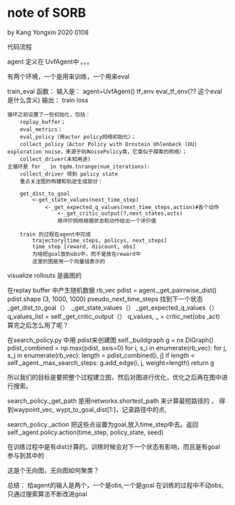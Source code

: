 # note of SORB
by Kang Yongxin 2020 0108


代码流程

agent 定义在 UvfAgent中 。。。

有两个环境，一个是用来训练，一个用来eval 


train_eval 函数：
    输入是： agent=UvfAgent()
            tf_env
            eval_tf_env(?? 这个eval是什么含义)
    输出： train loss

    循环之前设置了一些初始化，包括：
        replay_buffer；
        eval_metrics；
        eval_policy（用actor policy网络初始化）；
        collect_policy（Actor Policy with Ornstein Uhlenbeck (OU) exploration noise，来源于OUNoisePolicy类，它类似于探索的网络）；
        collect_driver(未知用途)
    主循环是 for _ in tqdm.tnrange(num_iterations):
        collect_driver 得到 policy state
        重点关注图的构建和轨迹生成部分：

        get_dist_to_goal
            <-get_state_values(next_time_step)
                <-_get_expected_q_values(next_time_steps,action)#各个动作
                    <-_get_critic_output(?,next_states,acts)
                    用评价网络根据状态和动作给出一个评价值

        train 的过程在agent中完成
            trajectory[time_steps, policys, next_steps]
            time_step [reward, discount, obs]
            为啥把goal放到obs中，而不是放在reward中
            这里的图是用一个向量组表示的
            

visualize rollouts 是画图的

在replay buffer 中产生随机数据 rb_vec
pdist = agent._get_pairrwise_dist()  pdist.shape (3, 1000, 1000)
    pseudo_next_time_steps 找到下一个状态
    _get_dist_to_goal（）
        ._get_state_values（）
            _get_expected_q_values（）
                q_values_list = self._get_critic_output（）
                    q_values, _ = critic_net(obs ,act) 
算完之后怎么用了呢？

在search_policy.py 中用 pdist来创建图 self._buildgraph		g = nx.DiGraph()
		pdist_combined = np.max(pdist, axis=0)
		for i, s_i in enumerate(rb_vec):
			for j, s_j in enumerate(rb_vec):
				length = pdist_combined[i, j]
				if length < self._agent._max_search_steps:
					g.add_edge(i, j, weight=length)
		return g

所以我们的目标是要把整个过程建立图，然后对图进行优化，优化之后再在图中进行搜索。

search_policy._get_path 是用networkx.shortest_path 来计算最短路径的 ， 得到waypoint_vec, wypt_to_goal_dist[1:]，记录路径中的点,

search_policy._action 把这些点设置为goal,放入time_step中去。返回self._agent.policy.action(time_step, policy_state, seed)

在训练过程中是有dist计算的。训练时候会对下一个状态有影响，而且是有goal 参与到其中的


这是个无向图，无向图如何聚类？


总结：
    给agent的输入是两个，一个是obs,一个是goal
    在训练的过程中不动obs,只通过搜索算法不断改进goal





